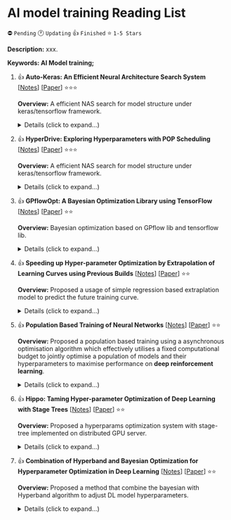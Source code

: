 # AI model training Reading List

⛔️ `Pending` 🕐 `Updating` 👍 `Finished` ⭐ `1-5 Stars`

**Description:** xxx.

**Keywords: AI Model training;**

1.  👍 **Auto-Keras: An Efficient Neural Architecture Search System**
    [[Notes](./notes/jin2019auto.md)]
    [[Paper](https://dl.acm.org/doi/abs/10.1145/3292500.3330648)]
    ⭐⭐⭐

    **Overview:** A efficient NAS search for model structure under keras/tensorflow framework.

    <details>
    <summary>Details (click to expand...)</summary>

    #### Citation

    ```
    @inproceedings{jin2019auto,
    title={Auto-keras: An efficient neural architecture search system},
    author={Jin, Haifeng and Song, Qingquan and Hu, Xia},
    booktitle={Proceedings of the 25th ACM SIGKDD International Conference on Knowledge Discovery \& Data Mining},
    pages={1946--1956},
    year={2019}
    }
    ```

    #### URL

    ```
    Paper: https://dl.acm.org/doi/abs/10.1145/3292500.3330648
    Citation: https://scholar.googleusercontent.com/scholar.bib?q=info:z_Md7qY8rZkJ:scholar.google.com/&output=citation&scisdr=CgVZZtBEEKrl6KqJ0Pg:AAGBfm0AAAAAYEWMyPjveCX9qtbazfhiyKx6bSSMKIcC&scisig=AAGBfm0AAAAAYEWMyNS9sB6x9lSYU1L_pjfC1X1s_Q00&scisf=4&ct=citation&cd=0&hl=zh-CN
    ```

    </details>


2.  👍 **HyperDrive: Exploring Hyperparameters with POP Scheduling**
    [[Notes](./notes/rasley2017hyperdrive.md)]
    [[Paper](https://dl.acm.org/doi/pdf/10.1145/3135974.3135994)]
    ⭐⭐⭐

    **Overview:** A efficient NAS search for model structure under keras/tensorflow framework.

    <details>
    <summary>Details (click to expand...)</summary>

    #### Citation

    ```
    @inproceedings{rasley2017hyperdrive,
    title={Hyperdrive: Exploring hyperparameters with pop scheduling},
    author={Rasley, Jeff and He, Yuxiong and Yan, Feng and Ruwase, Olatunji and Fonseca, Rodrigo},
    booktitle={Proceedings of the 18th ACM/IFIP/USENIX Middleware Conference},
    pages={1--13},
    year={2017}
    }
    ```

    #### URL

    ```
    Paper: https://dl.acm.org/doi/pdf/10.1145/3135974.3135994
    Citation: https://scholar.googleusercontent.com/scholar.bib?q=info:259sCLXqS-EJ:scholar.google.com/&output=citation&scisdr=CgVZZtBEEKrl6KqXHnQ:AAGBfm0AAAAAYEWSBnTaOh97MsUR3AsvnZtmfRGUsd_F&scisig=AAGBfm0AAAAAYEWSBkKNkDpxWIpK7p_oiCwu1BHf_HjZ&scisf=4&ct=citation&cd=0&hl=zh-CN
    ```

    </details>

3.  👍 **GPflowOpt: A Bayesian Optimization Library using TensorFlow**
    [[Notes](./notes/knudde2017gpflowopt.md)]
    [[Paper](https://arxiv.org/abs/1711.03845)]
    ⭐⭐

    **Overview:** Bayesian optimization based on GPflow lib and tensorflow lib.

    <details>
    <summary>Details (click to expand...)</summary>

    #### Citation

    ```
    @article{knudde2017gpflowopt,
    title={GPflowOpt: A Bayesian optimization library using TensorFlow},
    author={Knudde, Nicolas and van der Herten, Joachim and Dhaene, Tom and Couckuyt, Ivo},
    journal={arXiv preprint arXiv:1711.03845},
    year={2017}
    }
    ```

    #### URL

    ```
    Paper: https://arxiv.org/abs/1711.03845
    Citation: https://scholar.googleusercontent.com/scholar.bib?q=info:qzmV60Sn0HgJ:scholar.google.com/&output=citation&scisdr=CgVZZtBEEKrl6Knc60Q:AAGBfm0AAAAAYEbZ80QjpREdiJRP6WOzpfFLK2HFPhvK&scisig=AAGBfm0AAAAAYEbZ80vgcxKvl4CQmOsCPfmc-ybniN6f&scisf=4&ct=citation&cd=0&hl=zh-CN
    ```

    </details>

4.  👍 **Speeding up Hyper-parameter Optimization by Extrapolation of Learning Curves using Previous Builds**
    [[Notes](./notes/chandrashekaran2017speeding.md)]
    [[Paper](http://ecmlpkdd2017.ijs.si/papers/paperID653.pdf)]
    ⭐⭐

    **Overview:** Proposed a usage of simple regression based extraplation model to predict the future training curve.

    <details>
    <summary>Details (click to expand...)</summary>

    #### Citation

    ```
    @inproceedings{chandrashekaran2017speeding,
    title={Speeding up hyper-parameter optimization by extrapolation of learning curves using previous builds},
    author={Chandrashekaran, Akshay and Lane, Ian R},
    booktitle={Joint European Conference on Machine Learning and Knowledge Discovery in Databases},
    pages={477--492},
    year={2017},
    organization={Springer}
    }
    ```

    #### URL

    ```
    Paper: http://ecmlpkdd2017.ijs.si/papers/paperID653.pdf
    Citation: https://scholar.googleusercontent.com/scholar.bib?q=info:xdirqwHfRBQJ:scholar.google.com/&output=citation&scisdr=CgVZZtBEEKrl6Kgi0dk:AAGBfm0AAAAAYEcnydn8FAfPU3dXWg9C-pSXO008MAFO&scisig=AAGBfm0AAAAAYEcnya0oWp36R6Baz1eD283ze7COIZ0l&scisf=4&ct=citation&cd=0&hl=zh-CN
    ```

    </details>

5.  👍 **Population Based Training of Neural Networks**
    [[Notes](./notes/jaderbergpopulation.md)]
    [[Paper](https://arxiv.org/abs/1711.09846)]
    ⭐⭐

    **Overview:** Proposed a population based training using a asynchronous optimisation algorithm which effectively utilises a fixed computational budget to jointly optimise a population of models and their hyperparameters to maximise performance on **deep reinforcement learning**.

    <details>
    <summary>Details (click to expand...)</summary>

    #### Citation

    ```
    @article{jaderbergpopulation,
    title={Population Based Training of Neural Networks (PBT)},
    author={Jaderberg, Max and Dalibard, Valentin and Osindero, Simon and Czarnecki, Wojciech M and Donahue, Jeff and Razavi, Ali and Vinyals, Oriol and Green, Tim and Dunning, Iain and Simonyan, Karen and others}
    }
    ```

    #### URL

    ```
    Paper: https://arxiv.org/abs/1711.09846
    Citation: https://scholar.googleusercontent.com/scholar.bib?q=info:uKQjJoB-8k0J:scholar.google.com/&output=citation&scisdr=CgVZZtBEEKrl6KbGDkk:AAGBfm0AAAAAYEnDFknFEw3JYIjmxet8U-42yGp90qJx&scisig=AAGBfm0AAAAAYEnDFhaDC1ktMXiZwAW8v2ATYBrekBDS&scisf=4&ct=citation&cd=0&hl=zh-CN
    ```

    </details>

    
6.  👍 **Hippo: Taming Hyper-parameter Optimization of Deep Learning with Stage Trees**
    [[Notes](./notes/jaderbergpopulation.md)]
    [[Paper](https://arxiv.org/pdf/2006.11972.pdf)]
    ⭐⭐

    **Overview:** Proposed a hyperparams optimization system with stage-tree implemented on distributed GPU server.
    <details>
    <summary>Details (click to expand...)</summary>

    #### Citation

    ```
    @article{shin2020hippo,
    title={Hippo: Taming Hyper-parameter Optimization of Deep Learning with Stage Trees},
    author={Shin, Ahnjae and Kim, Do Yoon and Jeong, Joo Seong and Chun, Byung-Gon},
    journal={arXiv preprint arXiv:2006.11972},
    year={2020}
    }
    ```

    #### URL

    ```
    Paper: https://arxiv.org/pdf/2006.11972.pdf
    Citation: https://scholar.googleusercontent.com/scholar.bib?q=info:Pn9PS8VmpoUJ:scholar.google.com/&output=citation&scisdr=CgVZZtBEEKrl6KbeJrA:AAGBfm0AAAAAYEnbPrC_tKNuDkAEBYEW9deoIiE_whAb&scisig=AAGBfm0AAAAAYEnbPuK78WLm59uW1ItLui7-rVDQa7XY&scisf=4&ct=citation&cd=0&hl=zh-CN
    ```

    </details>

7.  👍 **Combination of Hyperband and Bayesian Optimization for Hyperparameter Optimization in Deep Learning**
    [[Notes](./notes/wang2018combination.md)]
    [[Paper](https://arxiv.org/abs/1801.01596)]
    ⭐⭐

    **Overview:** Proposed a method that combine the bayesian with Hyperband algorithm to adjust DL model hyperparameters.
    <details>
    <summary>Details (click to expand...)</summary>

    #### Citation

    ```
    @article{wang2018combination,
    title={Combination of hyperband and Bayesian optimization for hyperparameter optimization in deep learning},
    author={Wang, Jiazhuo and Xu, Jason and Wang, Xuejun},
    journal={arXiv preprint arXiv:1801.01596},
    year={2018}
    }
    ```

    #### URL

    ```
    Paper: https://arxiv.org/abs/1801.01596
    Citation: https://scholar.googleusercontent.com/scholar.bib?q=info:rF4pLmZ1DDUJ:scholar.google.com/&output=citation&scisdr=CgVZZtBEEKrl6LKeIU0:AAGBfm0AAAAAYF2bOU2OPJBkFB4E3Gp5sscantpO8E5x&scisig=AAGBfm0AAAAAYF2bOQMreroPFcI8C4eJ7Y1y-Ur2yojP&scisf=4&ct=citation&cd=0&hl=zh-CN
    ```

    </details>